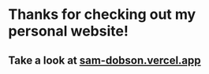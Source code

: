 # Thanks for checking out my personal website!

## Take a look at [sam-dobson.vercel.app](sam-dobson.vercel.app)
